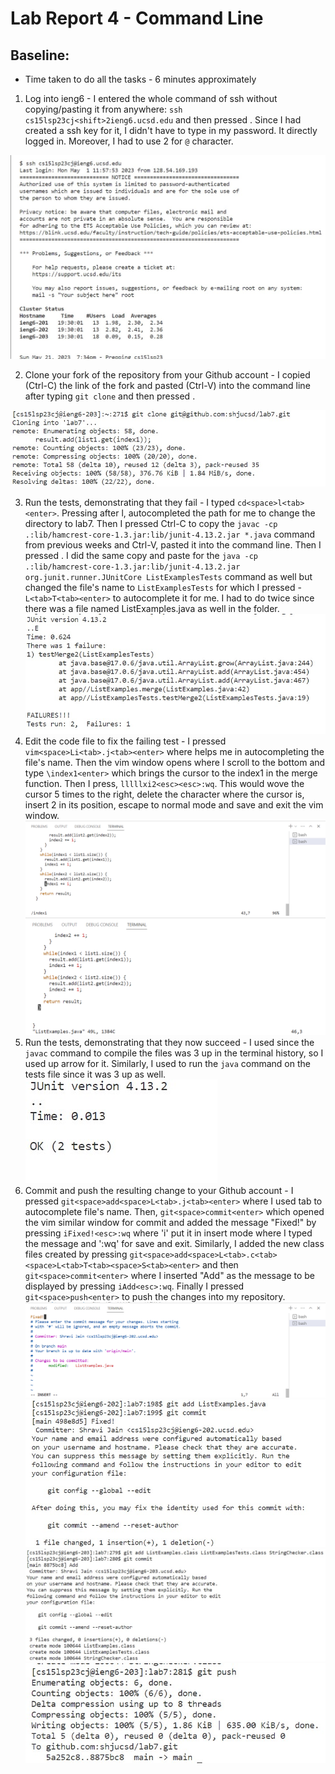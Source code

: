 # Lab Report 4 - Command Line

## Baseline:
* Time taken to do all the tasks - 6 minutes approximately
1. Log into ieng6 - I entered the whole command of ssh without copying/pasting it from anywhere: `ssh cs15lsp23cj<shift>2ieng6.ucsd.edu` and then pressed <enter>. 
Since I had created a ssh key for it, I didn't have to type in my password. It directly logged in. Moreover, I had to use <shift>2 for `@` character.
  
  ![login](login.jpg)
  
2. Clone your fork of the repository from your Github account - I copied (Ctrl-C) the link of the fork and pasted (Ctrl-V) into the command line after typing `git clone` and then pressed <enter>.
  
  ![cloning](cloning.jpg)
  
3. Run the tests, demonstrating that they fail - I typed `cd<space>l<tab><enter>`. Pressing <tab> after l, autocompleted the path for me to change the directory to lab7. Then I pressed Ctrl-C to copy the `javac -cp .:lib/hamcrest-core-1.3.jar:lib/junit-4.13.2.jar *.java` command from previous weeks and Ctrl-V, pasted it into the command line. Then I pressed <enter>. I did the same copy and paste for the `java -cp .:lib/hamcrest-core-1.3.jar:lib/junit-4.13.2.jar org.junit.runner.JUnitCore ListExamplesTests` command as well but changed the file's name to `ListExamplesTests` for which I pressed - `L<tab>T<tab><enter>` to autocomplete it for me. I had to do <tab> twice since there was a file named ListExamples.java as well in the folder. 
  ![tests fail](testingfail.jpg)
4. Edit the code file to fix the failing test - I pressed `vim<space>Li<tab>.j<tab><enter>` where <tab> helps me in autocompleting the file's name. Then the vim window opens where I scroll to the bottom and type `\index1<enter>` which brings the cursor to the index1 in the merge function. Then I press, `lllllxi2<esc><esc>:wq`. This would wove the cursor 5 times to the right, delete the character where the cursor is, insert 2 in its position, escape to normal mode and save and exit the vim window.
  ![fixing](indexsearch.png)
  ![fixing](indmodified.png)
5. Run the tests, demonstrating that they now succeed - I used <up><up><up><enter> since the `javac` command to compile the files was 3 up in the terminal history, so I used up arrow for it. Similarly, I used <up><up><up><enter> to run the `java` command on the tests file since it was 3 up as well.
  ![fixed](testsuc.jpg)
6. Commit and push the resulting change to your Github account - I pressed `git<space>add<space>L<tab>.j<tab><enter>` where I used tab to autocomplete file's name. Then, `git<space>commit<enter>` which opened the vim similar window for commit and added the message "Fixed!" by pressing `iFixed!<esc>:wq` where 'i' put it in insert mode where I typed the message and ':wq' for save and exit. Similarly, I added the new class files created by pressing `git<space>add<space>L<tab>.c<tab><space>L<tab>T<tab><space>S<tab><enter>` and then `git<space>commit<enter>` where I inserted "Add" as the message to be displayed by pressing `iAdd<esc>:wq`. Finally I pressed `git<space>push<enter>` to push the changes into my repository.
  ![commit1](comwindow.png)
  ![commit2](commit.jpg)
  ![commit3](commit2.jpg)
  ![push](push.jpg)

  

